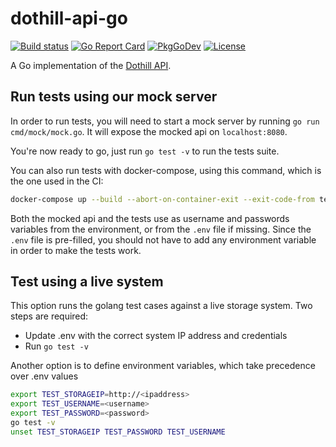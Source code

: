 # dothill-api-go

[![Build status](https://gitlab.com/enix.io/dothill-api-go/badges/master/pipeline.svg)](https://gitlab.com/enix.io/dothill-api-go/-/pipelines)
[![Go Report Card](https://goreportcard.com/badge/github.com/enix/dothill-api-go)](https://goreportcard.com/report/github.com/enix/dothill-api-go)
[![PkgGoDev](https://pkg.go.dev/badge/github.com/enix/dothill-api-go)](https://pkg.go.dev/github.com/enix/dothill-api-go)
[![License](https://img.shields.io/badge/License-Apache%202.0-blue.svg)](https://www.apache.org/licenses/LICENSE-2.0)

A Go implementation of the [Dothill API](https://www.seagate.com/files/dothill-content/support/documentation/AssuredSAN_4004_Series_CLI_Reference_Guide_GL105.pdf).

## Run tests using our mock server

In order to run tests, you will need to start a mock server by running `go run cmd/mock/mock.go`. It will expose the mocked api on `localhost:8080`.

You're now ready to go, just run `go test -v` to run the tests suite.

You can also run tests with docker-compose, using this command, which is the one used in the CI:

```sh
docker-compose up --build --abort-on-container-exit --exit-code-from tests
```

Both the mocked api and the tests use as username and passwords variables from the environment, or from the `.env` file if missing. Since the `.env` file is pre-filled, you should not have to add any environment variable in order to make the tests work.

## Test using a live system

This option runs the golang test cases against a live storage system. Two steps are required:

- Update .env with the correct system IP address and credentials
- Run `go test -v`

Another option is to define environment variables, which take precedence over .env values

```bash
export TEST_STORAGEIP=http://<ipaddress>
export TEST_USERNAME=<username>
export TEST_PASSWORD=<password>
go test -v
unset TEST_STORAGEIP TEST_PASSWORD TEST_USERNAME
```
